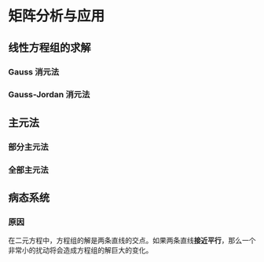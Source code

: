 # 矩阵分析与应用

## 线性方程组的求解
### Gauss 消元法

### Gauss-Jordan 消元法

## 主元法

### 部分主元法

### 全部主元法

## 病态系统

### 原因

在二元方程中，方程组的解是两条直线的交点。如果两条直线**接近平行**，那么一个非常小的扰动将会造成方程组的解巨大的变化。